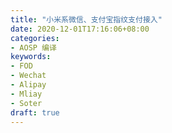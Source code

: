 ```yaml
---
title: "小米系微信、支付宝指纹支付接入"
date: 2020-12-01T17:16:06+08:00
categories:
- AOSP 编译
keywords:
- FOD
- Wechat
- Alipay
- Mliay
- Soter
draft: true
---
```


